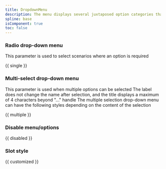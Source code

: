 ```yaml
---
title: DropdownMenu
description: The menu displays several juxtaposed option categories that are used to filter the content of the entire page, consisting of a menu panel and menu options.
spline: base
isComponent: true
toc: false
---
```


### Radio drop-down menu

This parameter is used to select scenarios where an option is required

{{ single }}

### Multi-select drop-down menu

This parameter is used when multiple options can be selected
The label does not change the name after selection, and the title displays a maximum of 4 characters beyond "..." handle
The multiple selection drop-down menu can have the following styles depending on the content of the selection

{{ multiple }}

### Disable menu/options

{{ disabled }}

### Slot style

{{ customized }}
